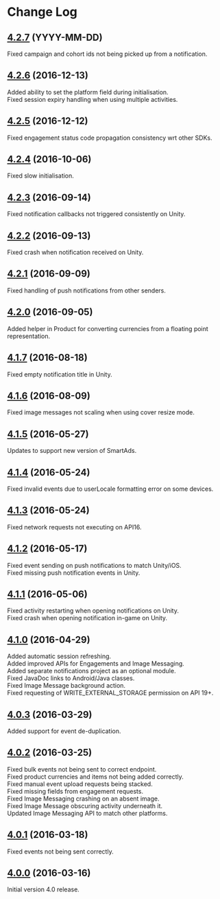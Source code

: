 # Change Log

## [4.2.7](https://github.com/deltaDNA/android-sdk/releases/tag/4.2.7) (YYYY-MM-DD)
Fixed campaign and cohort ids not being picked up from a notification.  

## [4.2.6](https://github.com/deltaDNA/android-sdk/releases/tag/4.2.6) (2016-12-13)
Added ability to set the platform field during initialisation.  
Fixed session expiry handling when using multiple activities.  

## [4.2.5](https://github.com/deltaDNA/android-sdk/releases/tag/4.2.5) (2016-12-12)
Fixed engagement status code propagation consistency wrt other SDKs.  

## [4.2.4](https://github.com/deltaDNA/android-sdk/releases/tag/4.2.4) (2016-10-06)
Fixed slow initialisation.  

## [4.2.3](https://github.com/deltaDNA/android-sdk/releases/tag/4.2.3) (2016-09-14)
Fixed notification callbacks not triggered consistently on Unity.  

## [4.2.2](https://github.com/deltaDNA/android-sdk/releases/tag/4.2.2) (2016-09-13)
Fixed crash when notification received on Unity.  

## [4.2.1](https://github.com/deltaDNA/android-sdk/releases/tag/4.2.1) (2016-09-09)
Fixed handling of push notifications from other senders.  

## [4.2.0](https://github.com/deltaDNA/android-sdk/releases/tag/4.2.0) (2016-09-05)
Added helper in Product for converting currencies from a floating point representation.  

## [4.1.7](https://github.com/deltaDNA/android-sdk/releases/tag/4.1.7) (2016-08-18)
Fixed empty notification title in Unity.  

## [4.1.6](https://github.com/deltaDNA/android-sdk/releases/tag/4.1.6) (2016-08-09)
Fixed image messages not scaling when using cover resize mode.  

## [4.1.5](https://github.com/deltaDNA/android-sdk/releases/tag/4.1.5) (2016-05-27)
Updates to support new version of SmartAds.  

## [4.1.4](https://github.com/deltaDNA/android-sdk/releases/tag/4.1.4) (2016-05-24)
Fixed invalid events due to userLocale formatting error on some devices.  

## [4.1.3](https://github.com/deltaDNA/android-sdk/releases/tag/4.1.3) (2016-05-24)
Fixed network requests not executing on API16.  

## [4.1.2](https://github.com/deltaDNA/android-sdk/releases/tag/4.1.2) (2016-05-17)
Fixed event sending on push notifications to match Unity/iOS.  
Fixed missing push notification events in Unity.

## [4.1.1](https://github.com/deltaDNA/android-sdk/releases/tag/4.1.1) (2016-05-06)
Fixed activity restarting when opening notifications on Unity.  
Fixed crash when opening notification in-game on Unity.

## [4.1.0](https://github.com/deltaDNA/android-sdk/releases/tag/4.1.0) (2016-04-29)
Added automatic session refreshing.  
Added improved APIs for Engagements and Image Messaging.  
Added separate notifications project as an optional module.  
Fixed JavaDoc links to Android/Java classes.  
Fixed Image Message background action.  
Fixed requesting of WRITE_EXTERNAL_STORAGE permission on API 19+.

## [4.0.3](https://github.com/deltaDNA/android-sdk/releases/tag/4.0.3) (2016-03-29)
Added support for event de-duplication.

## [4.0.2](https://github.com/deltaDNA/android-sdk/releases/tag/4.0.2) (2016-03-25)
Fixed bulk events not being sent to correct endpoint.  
Fixed product currencies and items not being added correctly.  
Fixed manual event upload requests being stacked.  
Fixed missing fields from engagement requests.  
Fixed Image Messaging crashing on an absent image.  
Fixed Image Message obscuring activity underneath it.  
Updated Image Messaging API to match other platforms.

## [4.0.1](https://github.com/deltaDNA/android-sdk/releases/tag/4.0.1) (2016-03-18)
Fixed events not being sent correctly.

## [4.0.0](https://github.com/deltaDNA/android-sdk/releases/tag/4.0.0) (2016-03-16)
Initial version 4.0 release.
